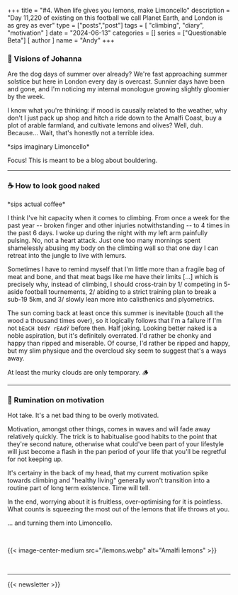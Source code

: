 +++
title = "#4. When life gives you lemons, make Limoncello"
description = "Day 11,220 of existing on this football we call Planet Earth, and London is as grey as ever"
type = ["posts","post"]
tags = [
    "climbing",
    "diary",
    "motivation"
]
date = "2024-06-13"
categories = []
series = ["Questionable Beta"]
[ author ]
  name = "Andy"
+++

### 🛌 Visions of Johanna

Are the dog days of summer over already? We're fast approaching summer solstice but here in London every day is overcast. Sunnier days have been and gone, and I'm noticing my internal monologue growing slightly gloomier by the week. 

I know what you're thinking: if mood is causally related to the weather, why don't I just pack up shop and hitch a ride down to the Amalfi Coast, buy a plot of arable farmland, and cultivate lemons and olives? Well, duh. Because... Wait, that's honestly not a terrible idea. 

\*sips imaginary Limoncello\* 

Focus! This is meant to be a blog about bouldering. 

---

### ☕️ How to look good naked

\*sips actual coffee\* 

I think I've hit capacity when it comes to climbing. From once a week for the past year -- broken finger and other injuries notwithstanding -- to 4 times in the past 6 days. I woke up during the night with my left arm painfully pulsing. No, not a heart attack. Just one too many mornings spent shamelessly abusing my body on the climbing wall so that one day I can retreat into the jungle to live with lemurs. 

Sometimes I have to remind myself that I'm little more than a fragile bag of meat and bone, and that meat bags like me have their limits [...] which is precisely why, instead of climbing, I should cross-train by 1/ competing in 5-aside football tournements, 2/ abiding to a strict training plan to break a sub-19 5km, and 3/ slowly lean more into calisthenics and plyometrics. 

The sun coming back at least once this summer is inevitable (touch all the wood a thousand times over), so it logically follows that I'm a failure if I'm not `bEaCH b0dY rEAdÝ` before then. Half joking. Looking better naked is a noble aspiration, but it's definitely overrated. I'd rather be chonky and happy than ripped and miserable. Of course, I'd rather be ripped and happy, but my slim physique and the overcloud sky seem to suggest that's a ways away. 

At least the murky clouds are only temporary. 🪵  

---

### 🍋 Rumination on motivation

Hot take. It's a net bad thing to be overly motivated. 

Motivation, amongst other things, comes in waves and will fade away relatively quickly. The trick is to habitualise good habits to the point that they're second nature, otherwise what could've been part of your lifestyle will just become a flash in the pan period of your life that you'll be regretful for not keeping up. 

It's certainy in the back of my head, that my current motivation spike towards climbing and "healthy living" generally won't transition into a routine part of long term existence. Time will tell. 

In the end, worrying about it is fruitless, over-optimising for it is pointless. What counts is squeezing the most out of the lemons that life throws at you. 

... and turning them into Limoncello. 


&nbsp;

{{< image-center-medium src="/lemons.webp" alt="Amalfi lemons" >}}

&nbsp;


---

{{< newsletter >}}
